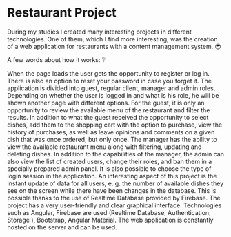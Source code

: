 # Restaurant Project

During my studies I created many interesting projects in different technologies. One of them, which I find more interesting, was the creation of a web application for restaurants with a content management system. :sunglasses:

A few words about how it works: :grey_question:

When the page loads the user gets the opportunity to register or log in. There is also an option to reset your password in case you forget it. The application is divided into guest, regular client, manager and admin roles. Depending on whether the user is logged in and what is his role, he will be shown another page with different options. For the guest, it is only an opportunity to review the available menu of the restaurant and filter the results. In addition to what the guest received the opportunity to select dishes, add them to the shopping cart with the option to purchase, view the history of purchases, as well as leave opinions and comments on a given dish that was once ordered, but only once. The manager has the ability to view the available restaurant menu along with filtering, updating and deleting dishes. In addition to the capabilities of the manager, the admin can also view the list of created users, change their roles, and ban them in a specially prepared admin panel. It is also possible to choose the type of login session in the application. An interesting aspect of this project is the instant update of data for all users, e. g. the number of available dishes they see on the screen while there have been changes in the database. This is possible thanks to the use of Realtime Database provided by Firebase. The project has a very user-friendly and clear graphical interface. Technologies such as Angular, Firebase are used (Realtime Database, Authentication, Storage ), Bootstrap, Angular Material. The web application is constantly hosted on the server and can be used.
